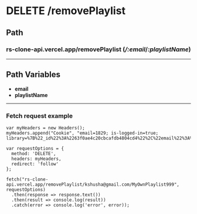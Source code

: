 # DELETE /removePlaylist
## Path
### rs-clone-api.vercel.app/removePlaylist **(*/:email*/*:playlistName*)**
***
## Path Variables
- **email**
- **playlistName**
***
### Fetch request example
```
var myHeaders = new Headers();
myHeaders.append("Cookie", "email=1829; is-logged-in=true; library=%7B%22_id%22%3A%2263f0ae4c20cbcafdb4804cd4%22%2C%22email%22%3A%22kshusha%40gmail.com%22%2C%22likedPodcasts%22%3A%5B%5D%2C%22subscribedPodcasts%22%3A%5B%5D%7D");

var requestOptions = {
  method: 'DELETE',
  headers: myHeaders,
  redirect: 'follow'
};

fetch("rs-clone-api.vercel.app/removePlaylist/kshusha@gmail.com/MyOwnPlaylist999", requestOptions)
  .then(response => response.text())
  .then(result => console.log(result))
  .catch(error => console.log('error', error));